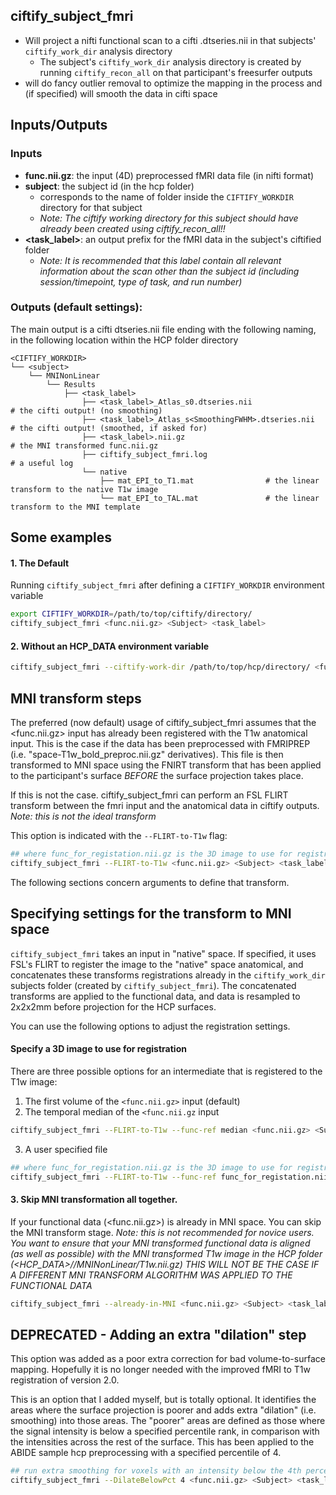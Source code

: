 ## ciftify_subject_fmri

  + Will project a nifti functional scan to a cifti .dtseries.nii in that subjects' `ciftify_work_dir` analysis directory
    + The subject's `ciftify_work_dir` analysis directory is created by running `ciftify_recon_all` on that participant's freesurfer outputs
  + will do fancy outlier removal to optimize the mapping in the process and (if specified) will smooth the data in cifti space

## Inputs/Outputs

### Inputs

 + **func.nii.gz**: the input (4D) preprocessed fMRI data file (in nifti format)
 + **subject**: the subject id (in the hcp folder)
   + corresponds to the name of folder inside the `CIFTIFY_WORKDIR` directory for that subject
   + *Note: The ciftify working directory for this subject should have already been created using ciftify_recon_all!!*
 + **<task_label>**: an output prefix for the fMRI data in the subject's ciftified folder
    + *Note: It is recommended that this label contain all relevant information about the scan other than the subject id (including session/timepoint, type of task, and run number)*

### Outputs (default settings):

The main output is a cifti dtseries.nii file ending with the following naming, in the following location within the HCP folder directory

```
<CIFTIFY_WORKDIR>
└── <subject>
    └── MNINonLinear
        └── Results
            ├── <task_label>
                ├── <task_label>_Atlas_s0.dtseries.nii                # the cifti output! (no smoothing)
                ├── <task_label>_Atlas_s<SmoothingFWHM>.dtseries.nii  # the cifti output! (smoothed, if asked for)
                ├── <task_label>.nii.gz                               # the MNI transformed func.nii.gz
                ├── ciftify_subject_fmri.log                          # a useful log
                └── native
                    ├── mat_EPI_to_T1.mat                # the linear transform to the native T1w image
                    └── mat_EPI_to_TAL.mat               # the linear transform to the MNI template
```

## Some examples

#### 1. The Default

Running `ciftify_subject_fmri` after defining a `CIFTIFY_WORKDIR` environment variable

```sh
export CIFTIFY_WORKDIR=/path/to/top/ciftify/directory/
ciftify_subject_fmri <func.nii.gz> <Subject> <task_label>
```
#### 2. Without an HCP_DATA environment variable

```sh
ciftify_subject_fmri --ciftify-work-dir /path/to/top/hcp/directory/ <func.nii.gz> <Subject> <task_label>
```

## MNI transform steps

The preferred (now default) usage of ciftify_subject_fmri assumes that the <func.nii.gz> input has already been registered with the T1w anatomical input. This is the case if the data has been preprocessed with FMRIPREP (i.e. "space-T1w_bold_preproc.nii.gz" derivatives). This file is then transformed to MNI space using the FNIRT transform that has been applied to the participant's surface _BEFORE_ the surface projection takes place.

If this is not the case. ciftify_subject_fmri can perform an FSL FLIRT transform between the fmri input and the anatomical data in ciftify outputs. _Note: this is not the ideal transform_

This option is indicated with the `--FLIRT-to-T1w` flag:

```sh
## where func_for_registation.nii.gz is the 3D image to use for registration
ciftify_subject_fmri --FLIRT-to-T1w <func.nii.gz> <Subject> <task_label>
```

The following sections concern arguments to define that transform.  

## Specifying settings for the transform to MNI space

`ciftify_subject_fmri` takes an input in "native" space. If specified, it uses FSL's FLIRT to register the image to the "native" space anatomical, and concatenates these transforms registrations already in the `ciftify_work_dir` subjects folder (created by `ciftify_subject_fmri`). The concatenated transforms are applied to the functional data, and data is resampled to 2x2x2mm before projection for the HCP surfaces.

You can use the following options to adjust the registration settings.

#### Specify a 3D image to use for registration

There are three possible options for an intermediate that is registered to the T1w image:

1. The first volume of the `<func.nii.gz>` input  (default)
2. The temporal median of the `<func.nii.gz` input

```sh
ciftify_subject_fmri --FLIRT-to-T1w --func-ref median <func.nii.gz> <Subject> <task_label>
```

3. A user specified file

```sh
## where func_for_registation.nii.gz is the 3D image to use for registration
ciftify_subject_fmri --FLIRT-to-T1w --func-ref func_for_registation.nii.gz <func.nii.gz> <Subject> <task_label>
```

#### 3. Skip MNI transformation all together.

If your functional data (<func.nii.gz>) is already in MNI space. You can skip the MNI transform stage.
*Note: this is not recommended for novice users. You want to ensure that your MNI transformed functional data is aligned (as well as possible) with the MNI transformed T1w image in the HCP folder (<HCP_DATA>/<subject>/MNINonLinear/T1w.nii.gz)
THIS WILL NOT BE THE CASE IF A DIFFERENT MNI TRANSFORM ALGORITHM WAS APPLIED TO THE FUNCTIONAL DATA*

```sh
ciftify_subject_fmri --already-in-MNI <func.nii.gz> <Subject> <task_label>
```

## DEPRECATED - Adding an extra "dilation" step

This option was added as a poor extra correction for bad volume-to-surface mapping.
Hopefully it is no longer needed with the improved fMRI to T1w registration of
version 2.0.

This is an option that I added myself, but is totally optional.  It identifies the areas where the surface projection is poorer and adds extra "dilation" (i.e. smoothing) into those areas.  The "poorer" areas are defined as those where the signal intensity is below a specified percentile rank, in comparison with the intensities across the rest of the surface. This has been applied to the ABIDE sample hcp preprocessing with a specified percentile of 4.

```sh
## run extra smoothing for voxels with an intensity below the 4th percentile
ciftify_subject_fmri --DilateBelowPct 4 <func.nii.gz> <Subject> <task_label>
```

